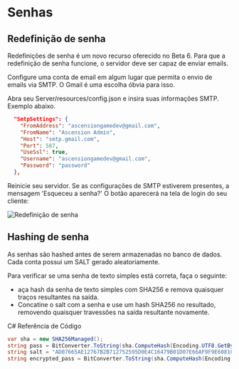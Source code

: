 # Senhas

## Redefinição de senha
Redefinições de senha é um novo recurso oferecido no Beta 6. Para que a redefinição de senha funcione, o servidor deve ser capaz de enviar emails.

Configure uma conta de email em algum lugar que permita o envio de emails via SMTP. O Gmail é uma escolha óbvia para isso.

Abra seu Server/resources/config.json e insira suas informações SMTP. Exemplo abaixo.

```json
  "SmtpSettings": {
    "FromAddress": "ascensiongamedev@gmail.com",
    "FromName": "Ascension Admin",
    "Host": "smtp.gmail.com",
    "Port": 587,
    "UseSsl": true,
    "Username": "ascensiongamedev@gmail.com",
    "Password": "password"
  },
```

Reinicie seu servidor. Se as configurações de SMTP estiverem presentes, a mensagem 'Esqueceu a senha?' O botão aparecerá na tela de login do seu cliente:

![Redefinição de senha](https://www.ascensiongamedev.com/resources/filehost/c7e2072b2697c3462423bf1b7903a295.png)


## Hashing de senha
As senhas são hashed antes de serem armazenadas no banco de dados. Cada conta possui um SALT gerado aleatoriamente.

Para verificar se uma senha de texto simples está correta, faça o seguinte:
* aça hash da senha de texto simples com SHA256 e remova quaisquer traços resultantes na saída.
* Concatine o salt com a senha e use um hash SHA256 no resultado, removendo quaisquer travessões na saída resultante novamente.

C# Referência de Código
```cs
var sha = new SHA256Managed();
string pass = BitConverter.ToString(sha.ComputeHash(Encoding.UTF8.GetBytes("plaintext_password"))).Replace("-", "");
string salt = "AD07665AE12767B2B712752595D0E4C16479B01D07E66AF9F9E6081C811C4C21";  //Salt pulled from the database
string encrypted_pass = BitConverter.ToString(sha.ComputeHash(Encoding.UTF8.GetBytes(pass + salt))).Replace("-", "");
```
